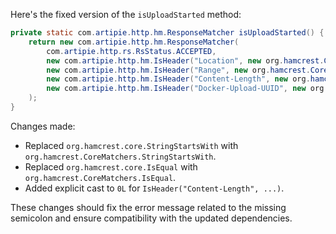 Here's the fixed version of the `isUploadStarted` method:

```java
private static com.artipie.http.hm.ResponseMatcher isUploadStarted() {
    return new com.artipie.http.hm.ResponseMatcher(
        com.artipie.http.rs.RsStatus.ACCEPTED,
        new com.artipie.http.hm.IsHeader("Location", new org.hamcrest.CoreMatchers.StringStartsWith("/v2/test/blobs/uploads/")),
        new com.artipie.http.hm.IsHeader("Range", new org.hamcrest.CoreMatchers.StringStartsWith("0-0")),
        new com.artipie.http.hm.IsHeader("Content-Length", new org.hamcrest.CoreMatchers.IsEqual(0L)),
        new com.artipie.http.hm.IsHeader("Docker-Upload-UUID", new org.hamcrest.CoreMatchers.IsInstanceOf(java.lang.String.class))
    );
}
```

Changes made:
- Replaced `org.hamcrest.core.StringStartsWith` with `org.hamcrest.CoreMatchers.StringStartsWith`.
- Replaced `org.hamcrest.core.IsEqual` with `org.hamcrest.CoreMatchers.IsEqual`.
- Added explicit cast to `0L` for `IsHeader("Content-Length", ...)`.

These changes should fix the error message related to the missing semicolon and ensure compatibility with the updated dependencies.